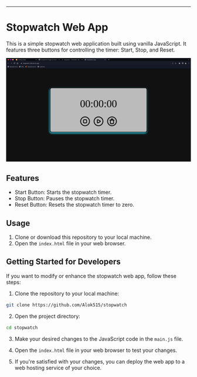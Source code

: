 

---

# Stopwatch Web App

This is a simple stopwatch web application built using vanilla JavaScript. It features three buttons for controlling the timer: Start, Stop, and Reset.

![Stopwatch App Screenshot](./images//Screenshot%20from%202023-08-28%2012-27-33.png)

## Features

- Start Button: Starts the stopwatch timer.
- Stop Button: Pauses the stopwatch timer.
- Reset Button: Resets the stopwatch timer to zero.

## Usage

1. Clone or download this repository to your local machine.
2. Open the `index.html` file in your web browser.

## Getting Started for Developers

If you want to modify or enhance the stopwatch web app, follow these steps:

1. Clone the repository to your local machine:

```bash
git clone https://github.com/Alok515/stopwatch
```

2. Open the project directory:

```bash
cd stopwatch
```

3. Make your desired changes to the JavaScript code in the `main.js` file.

4. Open the `index.html` file in your web browser to test your changes.

5. If you're satisfied with your changes, you can deploy the web app to a web hosting service of your choice.

